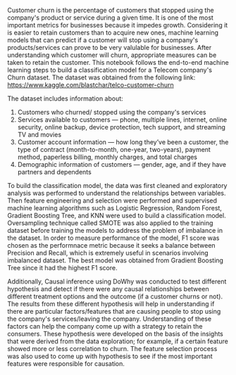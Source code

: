 Customer churn is the percentage of customers that stopped using the company's product or service during a given time. It is one of the most important metrics for businesses because it impedes growth. Considering it is easier to retain customers than to acquire new ones, machine learning models that can predict if a customer will stop using a company's products/services can prove to be very valulable for businesses. After understanding which customer will churn, appropriate measures can be taken to retain the customer. This notebook follows the end-to-end machine learning steps to build a classification model for a Telecom company's Churn dataset. The dataset was obtained from the following link: https://www.kaggle.com/blastchar/telco-customer-churn


The dataset includes information about:

1. Customers who churned/ stopped using the company's services 
2. Services available to customers — phone, multiple lines, internet, online security, online backup, device protection, tech support, and streaming TV and movies
3. Customer account information — how long they’ve been a customer, the type of contract (month-to-month, one-year, two-years), payment method, paperless billing, monthly charges, and total charges
4. Demographic information of customers — gender, age, and if they have partners and dependents

To build the classification model, the data was first cleaned and exploratory analysis was performed to understand the relationships between variables. Then feature engineering and selection were performed and supervised machine learning algorithms such as Logistic Regression, Random Forest, Gradient Boosting Tree, and KNN were used to build a classification model. Oversampling technique called SMOTE was also applied to the training dataset before training the models to address the problem of imbalance in the dataset. In order to measure performance of the model, F1 score was chosen as the performnace metric because it seeks a balance between Precision and Recall, which is extremely useful in scenarios involving imbalanced dataset. The best model was obtained from Gradient Boosting Tree since it had the highest F1 score. 

Additionally, Causal inference using DoWhy was conducted to test different hypothesis and detect if there were any causal relationships between different treatment options and the outcome (if a customer churns or not). The results from these different hypothesis will help in understanding if there are particular factors/features that are causing people to stop using the company's services/leaving the company. Understanding of these factors can help the company come up with a strategy to retain the consumers. These hypothesis were developed on the basis of the insights that were derived from the data exploration; for example, if a certain feature showed more or less correlation to churn. The feature selection process was also used to come up with hypothesis to see if the most important features were responsible for causation.
